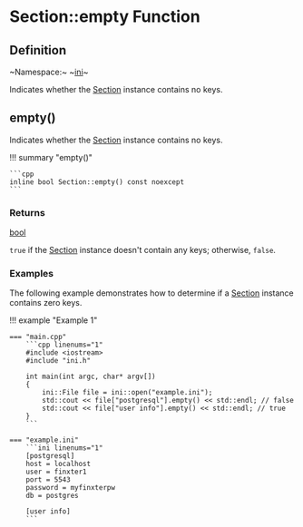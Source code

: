 # Section::empty Function

## Definition

~Namespace:~ ~[ini](../../ini_namespace.md)~

Indicates whether the [Section](../section.md) instance contains no keys.

## empty()

Indicates whether the [Section](../section.md) instance contains no keys.

!!! summary "empty()"

    ```cpp
    inline bool Section::empty() const noexcept
    ```

### Returns

[bool](https://en.cppreference.com/w/cpp/language/types)

`true` if the [Section](../section.md) instance doesn't contain any keys; otherwise, `false`.

### Examples

The following example demonstrates how to determine if a [Section](../section.md) instance contains zero keys.

!!! example "Example 1"

    === "main.cpp"
        ```cpp linenums="1"
        #include <iostream>
        #include "ini.h"

        int main(int argc, char* argv[])
        {
            ini::File file = ini::open("example.ini");
            std::cout << file["postgresql"].empty() << std::endl; // false
            std::cout << file["user info"].empty() << std::endl; // true
        }
        ```

    === "example.ini"
        ```ini linenums="1"
        [postgresql]
        host = localhost
        user = finxter1
        port = 5543
        password = myfinxterpw
        db = postgres

        [user info]
        ```